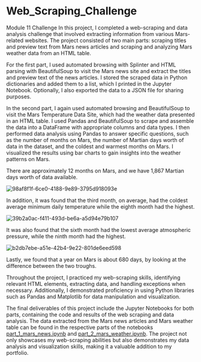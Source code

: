 # Web_Scraping_Challenge
Module 11 Challenge
In this project, I completed a web-scraping and data analysis challenge that involved extracting information from various Mars-related websites. The project consisted of two main parts: scraping titles and preview text from Mars news articles and scraping and analyzing Mars weather data from an HTML table.

For the first part, I used automated browsing with Splinter and HTML parsing with BeautifulSoup to visit the Mars news site and extract the titles and preview text of the news articles. I stored the scraped data in Python dictionaries and added them to a list, which I printed in the Jupyter Notebook. Optionally, I also exported the data to a JSON file for sharing purposes.

In the second part, I again used automated browsing and BeautifulSoup to visit the Mars Temperature Data Site, which had the weather data presented in an HTML table. I used Pandas and BeautifulSoup to scrape and assemble the data into a DataFrame with appropriate columns and data types. I then performed data analysis using Pandas to answer specific questions, such as the number of months on Mars, the number of Martian days worth of data in the dataset, and the coldest and warmest months on Mars. I visualized the results using bar charts to gain insights into the weather patterns on Mars.

There are approximately 12 months on Mars, and we have 1,867 Martian days worth of data available. 

![98af8f1f-6ce0-4188-9e89-3795d918093e](https://github.com/aliciahlavac/Web_Scraping_Challenge/assets/127240852/5d7b487d-529e-43a8-979b-300c020a303f)

In addition, it was found that the third month, on average, had the coldest average minimum daily temperature while the eighth month had the highest.  

![39b2a0ac-f411-493d-be6a-a5d94e79b107](https://github.com/aliciahlavac/Web_Scraping_Challenge/assets/127240852/5d15c994-3d55-43a3-9141-16875d45b319)

It was also found that the sixth month had the lowest average atmospheric pressure, while the ninth month had the highest.

![b2db7ebe-a51e-42b4-9e22-801de6eed598](https://github.com/aliciahlavac/Web_Scraping_Challenge/assets/127240852/ae0fe39b-77e9-4ca2-a84f-adbcbe9202c7)

Lastly, we found that a year on Mars is about 680 days, by looking at the difference between the two troughs.  

Throughout the project, I practiced my web-scraping skills, identifying relevant HTML elements, extracting data, and handling exceptions when necessary. Additionally, I demonstrated proficiency in using Python libraries such as Pandas and Matplotlib for data manipulation and visualization.

The final deliverables of this project include the Jupyter Notebooks for both parts, containing the code and results of the web scraping and data analysis. The data extracted from the Mars news articles and Mars weather table can be found in the respective parts of the notebooks [part_1_mars_news.ipynb](https://github.com/aliciahlavac/Web_Scraping_Challenge/blob/main/part_1_mars_news.ipynb) and [part_2_mars_weather.ipynb](https://github.com/aliciahlavac/Web_Scraping_Challenge/blob/main/part_2_mars_weather.ipynb). The project not only showcases my web-scraping abilities but also demonstrates my data analysis and visualization skills, making it a valuable addition to my portfolio.
